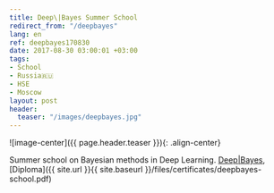 ```yaml
---
title: Deep\|Bayes Summer School
redirect_from: "/deepbayes"
lang: en
ref: deepbayes170830
date: 2017-08-30 03:00:01 +03:00
tags:
- School
- Russia🇷🇺
- HSE
- Moscow
layout: post
header:
  teaser: "/images/deepbayes.jpg"
---
```


![image-center]({{ page.header.teaser }}){: .align-center}

Summer school on Bayesian methods in Deep Learning. [Deep\|Bayes](http://deepbayes.ru), [Diploma]({{ site.url }}{{ site.baseurl }}/files/certificates/deepbayes-school.pdf)
